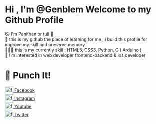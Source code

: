 # Hi , I'm @Genblem Welcome to my Github Profile
🐱 I'm Panithan or tull 🚦 <br>
🌱 this is my github the place of learning for me , i build this profile for improve my skill and preserve memory <br>
👩🏻‍💻 this is my currently skill : HTML5, CSS3, Python, C ( Arduino ) <br> 
👀 I’m interested in web developer frontend-backend & ios developer 

# 👾 Punch It!
<a title="My Facebook" href="https://www.facebook.com/honjonevar">
    <img align="center" alt="facebook.com" width="26px" src="https://img.icons8.com/color/344/facebook-new.png"> Facebook
</a>
<br>
<a title="My Instagram" href="https://www.instagram.com/llut.librax14/">
    <img align="center" alt="facebook.com" width="26px" src="https://img.icons8.com/fluency/344/instagram-new.png"> Instagram
</a>
<br>
<a title="My Youtube" href="https://www.youtube.com/channel/UCAFGIqvE4tKsFdxwNord55w">
    <img align="center" alt="facebook.com" width="26px" src="https://img.icons8.com/fluency/344/youtube-play.png"> Youtube
</a>
<br>
<a title="My Twitter" href="https://twitter.com/l1braxiv">
    <img align="center" alt="facebook.com" width="26px" src="https://img.icons8.com/color/344/twitter--v1.png"> Twitter
</a>
<br>
